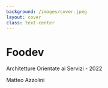 ```yaml
---
background: /images/cover.jpeg
layout: cover
class: text-center
---
```


<div class="bg-black w-full right-0 absolute bg-opacity-40 shadow-lg">

# Foo<span class="text-sky-500">dev</span>

Architetture Orientate ai Servizi - 2022

Matteo Azzolini
</div>
